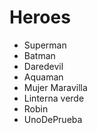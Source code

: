 # Heroes

* Superman
* Batman
* Daredevil
* Aquaman
* Mujer Maravilla
* Linterna verde
* Robin
* UnoDePrueba
